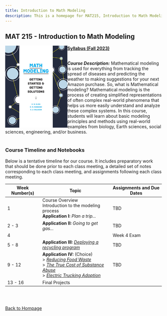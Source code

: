 ```yaml
---
title: Introduction to Math Modeling
description: This is a homepage for MAT215, Introduction to Math Modeling, with Dr. Gilbert at Southern New Hampshire University. This general education course provides students with a first exposure to the construction and analysis of mathematical models. Mathematical models and modeling are for everyone!
---
```


## MAT 215 - Introduction to Math Modeling

<img src="/SiteFiles/MathModelingHandbook_SIAM.jpg" align="left" width=200> [**Syllabus (Fall 2023)**](https://drive.google.com/file/d/1VaD79ZLvhvf-UqYlBnwD0PSDABmWGiaP/view?usp=share_link)<br/>
<br/>

***Course Description:*** Mathematical modeling is used for everything from tracking the spread of diseases 
and predicting the weather to making suggestions for your next Amazon purchase. So, what is Mathematical 
modeling? Mathematical modeling is the process of creating simplified representations of often complex 
real-world phenomena that helps us more easily understand and analyze these complex systems. In this course, 
students will learn about basic modeling principles and methods using real-world examples from biology, 
Earth sciences, social sciences, engineering, and/or business.<br/>
<br/>

### Course Timeline and Notebooks

Below is a tentative timeline for our course. It includes preparatory work that should be done prior to each 
class meeting, a detailed set of notes corresponding to each class meeting, and assignments following each 
class meeting.

| Week Number(s) | Topic | Assignments and Due Dates |
|---------------|--------------|--------------|
| 1 | Course Overview <br/> Introduction to the modeling process <br/> **Application I:** *Plan a trip...* | TBD |
| 2 - 3 | **Application II:** *Going to get gas...* | TBD |
| 4 |  | Week 4 Exam |
| 5 - 8| **Application III:** [*Deploying a recycling program*](https://m3challenge.siam.org/sites/default/files/uploads/m3challenge_problem_13_1.pdf) | TBD |
| 9 - 12 | **Application IV:** (Choice) <br/> > [*Reducing Food Waste*](https://m3challenge.siam.org/archives/2018/problem) <br/> > [*The True Cost of Substance Abuse*](https://m3challenge.siam.org/archives/2019/problem) <br/> > [*Electric Trucking Adoption*](https://m3challenge.siam.org/archives/2020/problem) | TBD | 
|13 - 16 | Final Projects |  |

<br/>
<br/>

[Back to Hompage](https://agmath.github.io/)
